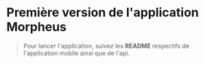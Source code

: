 # Première version de l'application **Morpheus**

> Pour lancer l'application, suivez les **README** respectifs de l'application mobile ainsi que de l'api.